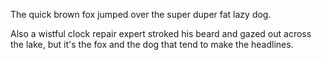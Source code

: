 The quick brown fox jumped over the super duper fat lazy dog. 

Also a wistful clock repair expert stroked his beard and gazed out across the lake, but it's the fox and the dog that tend to make the headlines. 


